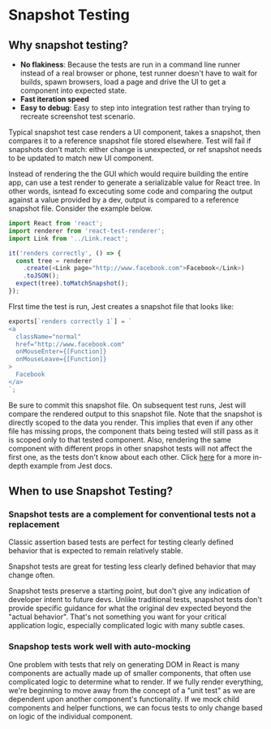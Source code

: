 # Snapshot Testing
## Why snapshot testing?
* **No flakiness**: Because the tests are run in a command line runner instead of a real browser or phone, test runner doesn't have to wait for builds, spawn browsers, load a page and drive the UI to get a component into expected state. 
* **Fast iteration speed**
* **Easy to debug**: Easy to step into integration test rather than trying to recreate screenshot test scenario. 

Typical snapshot test case renders a UI component, takes a snapshot, then compares it to a reference snapshot file stored elsewhere. Test will fail if snapshots don't match: either change is unexpected, or ref snapshot needs to be updated to match new UI component. 

Instead of rendering the the GUI which would require building the entire app, can use a test render to generate a serializable value for React tree. In other words, isntead fo excecuting some code and comparing the output against a value provided by a dev, output is compared to a reference snapshot file. Consider the example below. 
```js
import React from 'react';
import renderer from 'react-test-renderer';
import Link from '../Link.react';

it('renders correctly', () => {
  const tree = renderer
    .create(<Link page="http://www.facebook.com">Facebook</Link>)
    .toJSON();
  expect(tree).toMatchSnapshot();
});
```

FIrst time the test is run, Jest creates a snapshot file that looks like: 
```js
exports[`renders correctly 1`] = `
<a
  className="normal"
  href="http://www.facebook.com"
  onMouseEnter={[Function]}
  onMouseLeave={[Function]}
>
  Facebook
</a>
`;
```

Be sure to commit this snapshot file. On subsequent test runs, Jest will compare the rendered output to this snapshot file. Note that the snapshot is directly scoped to the data you render. This implies that even if any other file has missing props, the component thats being tested will still pass as it is scoped only to that tested component. Also, rendering the same component with different props in other snapshot tests will not affect the first one, as the tests don't know about each other. Click [here](https://jestjs.io/blog/2016/07/27/jest-14.html) for a more in-depth example from Jest docs. 

## When to use Snapshot Testing? 
### Snapshot tests are a complement for conventional tests not a replacement 
Classic assertion based tests are perfect for testing clearly defined behavior that is expected to remain relatively stable. 

Snapshot tests are great for testing less clearly defined behavior that may change often. 

Snapshot tests preserve a starting point, but don't give any indication of developer intent to future devs. Unlike traditional tests, snapshot tests don't provide specific guidance for what the original dev expected beyond the "actual behavior". That's not something you want for your critical application logic, especially complicated logic with many subtle cases. 

### Snapshop tests work well with auto-mocking 
One problem with tests that rely on generating DOM in React is many components are actually made up of smaller components, that often use complicated logic to determine what to render. If we fully render everything, we're beginning to move away from the concept of a "unit test" as we are dependent upon another component's functionality. If we mock child components and helper functions, we can focus tests to only change based on logic of the individual component. 